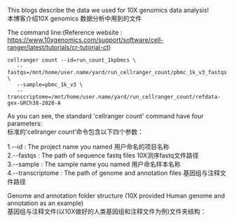 This blogs describe the data we used for 10X genomics data analysis!  
本博客介绍10X genomics 数据分析中用到的文件  

The command line:(Reference website : https://www.10xgenomics.com/support/software/cell-ranger/latest/tutorials/cr-tutorial-ct)  
~~~
cellranger count --id=run_count_1kpbmcs \
   --fastqs=/mnt/home/user.name/yard/run_cellranger_count/pbmc_1k_v3_fastqs \
   --sample=pbmc_1k_v3 \
   --transcriptome=/mnt/home/user.name/yard/run_cellranger_count/refdata-gex-GRCh38-2020-A
~~~
As you can see, the standard 'cellranger count' command have four parameters:  
标准的‘cellranger count’命令包含以下四个参数：  

  1.--id : The project name you named  用户命名的项目名称  
  2.--fastqs : The path of sequence fastq files  10X测序fastq文件路径    
  3.--sample : The sample name you named  用户命名样本名称  
  4.--transcriptome : The path of genome and annotation files  基因组与注释文件路径  

Genome and annotation folder structure (10X provided Human genome and annotation as an example)  
基因组与注释文件(以10X做好的人类基因组和注释文件为例)文件夹结构：  

